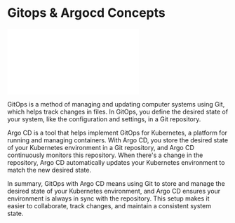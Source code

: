 # Gitops & Argocd Concepts

![gitops.svg|100%](gitops%7C100%25.md)

GitOps is a method of managing and updating computer systems using Git, which helps track changes in files. In GitOps, you define the desired state of your system, like the configuration and settings, in a Git repository.

Argo CD is a tool that helps implement GitOps for Kubernetes, a platform for running and managing containers. With Argo CD, you store the desired state of your Kubernetes environment in a Git repository, and Argo CD continuously monitors this repository. When there's a change in the repository, Argo CD automatically updates your Kubernetes environment to match the new desired state.

In summary, GitOps with Argo CD means using Git to store and manage the desired state of your Kubernetes environment, and Argo CD ensures your environment is always in sync with the repository. This setup makes it easier to collaborate, track changes, and maintain a consistent system state.